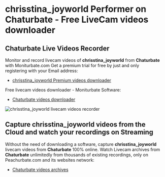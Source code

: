 # chrisstina_joyworld Performer on Chaturbate - Free LiveCam videos downloader

## Chaturbate Live Videos Recorder

Monitor and record livecam videos of **chrisstina_joyworld** from **Chaturbate** with Moniturbate.com
Get a premium trial for free by just and only registering with your Email address:
* [chrisstina_joyworld Premium videos downloader](https://moniturbate.com/request-demo-licence-key.html)

Free livecam videos downloader - Moniturbate Software:
* [Chaturbate videos downloader](https://moniturbate.com/moniturbate-download-software.html)

![chrisstina_joyworld livecam videos recorder](https://peachurnet.com/templates/moniturbate-software.png)


## Capture chrisstina_joyworld videos from the Cloud and watch your recordings on Streaming

Without the need of downloading a software, capture **chrisstina_joyworld** livecam videos from **Chaturbate** 100% online.
Watch Livecam archives from **Chaturbate** unlimitedly from thousands of existing recordings, only on Peachurbate.com and its websites network:
* [Chaturbate videos archives](https://peachurnet.com/)
